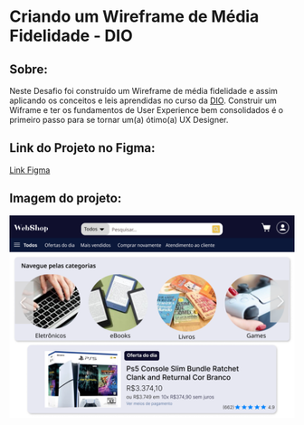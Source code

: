 # Criando um Wireframe de Média Fidelidade - DIO

## Sobre:

Neste Desafio foi construído um Wireframe de média fidelidade e assim aplicando os conceitos e leis aprendidas no curso da [DIO](https://web.dio.me/play). Construir um Wiframe e ter os fundamentos de User Experience bem consolidados é o primeiro passo para se tornar um(a) ótimo(a) UX Designer.

## Link do Projeto no Figma:
[Link Figma](https://www.figma.com/design/hH44xLvjmdYRwBpBbyJ1Xf/WebShop?node-id=0-1&t=Gg55JumguarEHSdz-0)

## Imagem do projeto:

![WebShop](src/assets/WebShop.png)